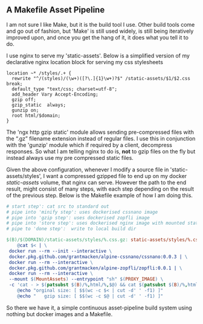 <!--
{
  "name": "makefile asset pipeline",
  "status": "created",
  "published": "2020-06-21+12:00",
  "type": "entry",
  "uid": "http://xq/gmack.nz/article/makefile-asset-pipeline",
  "url": "https://gmack.nz/article/makefile-asset-pipeline"
}
-->

## A Makefile Asset Pipeline

I am not sure I like Make, but it is the build tool I use.
Other build tools come and go out of fashion,
 but 'Make' is still used widely, is still being iteratively improved upon,
 and once you get the hang of it, it does what you tell it to do.

I use nginx to serve my 'static-assets'. 
Below is a simplified version of my declarative nginx location block for serving my css stylesheets

```nginx
location ~* /styles/.+ {
  rewrite "^/(styles)/(\w+)([?\.]{1}\w+)?$" /static-assets/$1/$2.css break;
  default_type "text/css; charset=utf-8";
  add_header Vary Accept-Encoding;
  gzip off;
  gzip_static  always;
  gunzip on;
  root html/$domain;
}
```

The 'ngx http gzip static' module allows sending pre-compressed files with the “.gz”
filename extension instead of regular files. I use this in conjunction with the 'gunzip' 
module which if required by a client, decompress responses.
So what I am telling nginx to do is, **not** to gzip files on the fly but
instead always use my pre compressed static files. 

 Given the above configuration, whenever I modify a source file in 'static-assets/styles',
I want a compressed gzipped file to end up on my docker *static-assets* volume, that nginx can serve.
However the path to the end result, might consist of many steps, with each step depending on
the result of the previous step. Below is the Makefile example of how I am doing this.

```makefile
# start step': cat src to standard out
# pipe into 'minify step': uses dockerised cssnano image
# pipe into 'gzip step': uses dockerised zopfli image
# pipe into 'store step': uses dockerised nginx image with mounted static assets volume
# pipe to 'done step':  write to local build dir

$(B)/$(DOMAIN)/static-assets/styles/%.css.gz: static-assets/styles/%.css
	@cat $< | \
 docker run --rm --init --interactive \
 docker.pkg.github.com/grantmacken/alpine-cssnano/cssnano:0.0.3 | \
 docker run --rm --interactive \
 docker.pkg.github.com/grantmacken/alpine-zopfli/zopfli:0.0.1 | \
 docker run --rm --interactive \
 --mount $(MountAssets) --entrypoint "sh" $(PROXY_IMAGE) \
 -c 'cat - > $(patsubst $(B)/%,html/%,$@) && cat $(patsubst $(B)/%,html/%,$@)' > $@
	@echo "orginal size: [ $$(wc -c $< | cut -d' ' -f1) ]"
	@echo "   gzip size: [ $$(wc -c $@ | cut -d' ' -f1) ]"
```

So there we have it, a simple continuous asset-pipeline build system using nothing but
docker images and a Makefile.
